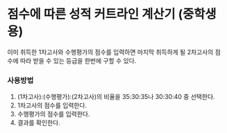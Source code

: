 # 점수에 따른 성적 커트라인 계산기 (중학생용)
이미 취득한 1차고사와 수행평가의 점수를 입력하면 마지막 취득하게 될 2차고사의 점수에 따라 받을 수 있는 등급을 한번에 구할 수 있다.

### 사용방법
1. (1차고사):(수행평가):(2차고사)의 비율을 35:30:35나 30:30:40 중 선택한다.
2. 1차고사의 점수를 입력한다.
3. 수행평가의 점수를 입력한다.
4. 결과를 확인한다.

